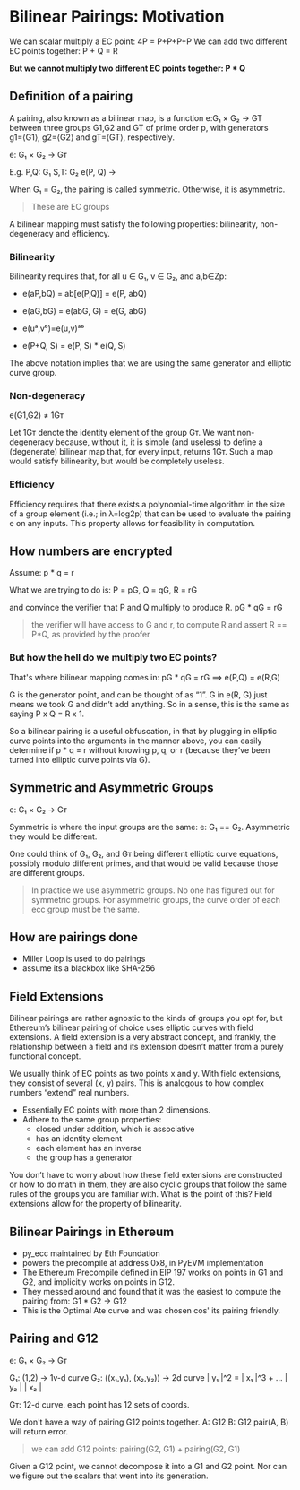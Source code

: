 # Bilinear Pairings: Motivation

We can scalar multiply a EC point: 4P = P+P+P+P
We can add two different EC points together: P + Q = R

**But we cannot multiply two different EC points together: P * Q**

## Definition of a pairing

A pairing, also known as a bilinear map, is a function e:G₁ × G₂ → GT between three groups G1,G2 and GT of prime order p, with generators g1=⟨G1⟩, g2=⟨G2⟩ and gT=⟨GT⟩, respectively.

e: G₁ × G₂ → Gᴛ

E.g.
    P,Q: G₁
    S,T: G₂
    e(P, Q) -> 


When G₁ = G₂, the pairing is called symmetric. Otherwise, it is asymmetric. 
> These are EC groups

A bilinear mapping must satisfy the following properties: bilinearity, non-degeneracy and efficiency.

### Bilinearity

Bilinearity requires that, for all u ∈ G₁, v ∈ G₂, and a,b∈Zp:

- e(aP,bQ) = ab[e(P,Q)] = e(P, abQ)
- e(aG,bG) = e(abG, G) = e(G, abG)
- e(uᵃ,vᵇ)=e(u,v)ᵃᵇ

- e(P+Q, S) = e(P, S) * e(Q, S)

The above notation implies that we are using the same generator and elliptic curve group.

### Non-degeneracy

e(G1,G2) ≠ 1Gᴛ

Let 1Gᴛ denote the identity element of the group Gᴛ.
We want non-degeneracy because, without it, it is simple (and useless) to define a (degenerate) bilinear map that, for every input, returns 1Gᴛ. 
Such a map would satisfy bilinearity, but would be completely useless.

### Efficiency

Efficiency requires that there exists a polynomial-time algorithm in the size of a group element (i.e.; in λ=log2p) that can be used to evaluate the pairing e on any inputs.
This property allows for feasibility in computation.

## How numbers are encrypted

Assume: p * q = r

What we are trying to do is:
    P = pG,
    Q = qG,
    R = rG

and convince the verifier that P and Q multiply to produce R.
    pG * qG = rG

> the verifier will have access to G and r, to compute R and assert R == P*Q, as provided by the proofer

### But how the hell do we multiply two EC points?

That's where bilinear mapping comes in:
    pG * qG = rG ==>  e(P,Q) = e(R,G)

 G is the generator point, and can be thought of as “1”.
 G in e(R, G) just means we took G and didn’t add anything.
 So in a sense, this is the same as saying P x Q = R x 1.

So a bilinear pairing is a useful obfuscation, in that by plugging in elliptic curve points into the arguments in the manner above,
you can easily determine if p * q = r without knowing p, q, or r (because they’ve been turned into elliptic curve points via G).

## Symmetric and Asymmetric Groups

e: G₁ × G₂ → Gᴛ

Symmetric is where the input groups are the same: e: G₁ == G₂. Asymmetric they would be different.

One could think of G₁, G₂, and Gᴛ being different elliptic curve equations, possibly modulo different primes, and that would be valid because those are different groups.
> In practice we use asymmetric groups. No one has figured out for symmetric groups.
> For asymmetric groups, the curve order of each ecc group must be the same. 


## How are pairings done

- Miller Loop is used to do pairings
- assume its a blackbox like SHA-256

## Field Extensions

Bilinear pairings are rather agnostic to the kinds of groups you opt for, but Ethereum’s bilinear pairing of choice uses elliptic curves with field extensions.
A field extension is a very abstract concept, and frankly, the relationship between a field and its extension doesn’t matter from a purely functional concept.

We usually think of EC points as two points x and y. With field extensions, they consist of several (x, y) pairs. This is analogous to how complex numbers “extend” real numbers.

- Essentially EC points with more than 2 dimensions.
- Adhere to the same group properties:
  - closed under addition, which is associative
  - has an identity element
  - each element has an inverse
  - the group has a generator

You don’t have to worry about how these field extensions are constructed or how to do math in them, they are also cyclic groups that follow the same rules of the groups you are familiar with.
What is the point of this? Field extensions allow for the property of bilinearity.

## Bilinear Pairings in Ethereum

- py_ecc maintained by Eth Foundation
- powers the precompile at address 0x8, in PyEVM implementation
- The Ethereum Precompile defined in EIP 197 works on points in G1 and G2, and implicitly works on points in G12.
- They messed around and found that it was the easiest to compute the pairing from: G1 * G2 -> G12
- This is the Optimal Ate curve and was chosen cos' its pairing friendly.

## Pairing and G12

e: G₁ × G₂ → Gᴛ

G₁: (1,2)  -> 1v-d curve
G₂: ((x₁,y₁), (x₂,y₂)) -> 2d curve
    | y₁ |^2  = | x₁ |^3  + ...
    | y₂ |      | x₂ |  

Gᴛ: 12-d curve. each point has 12 sets of coords.

We don't have a way of pairing G12 points together.
A: G12
B: G12
pair(A, B) will return error.

> we can add G12 points: pairing(G2, G1) + pairing(G2, G1)

Given a G12 point, we cannot decompose it into a G1 and G2 point.
Nor can we figure out the scalars that went into its generation.

